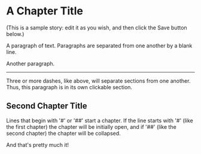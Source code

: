 # A Chapter Title

(This is a sample story: edit it as you wish,
 and then click the Save button below.)

A paragraph of text. Paragraphs are separated
from one another by a blank line.

Another paragraph.

---

Three or more dashes, like above, will separate
sections from one another. Thus, this paragraph
is in its own clickable section.

## Second Chapter Title

Lines that begin with '#' or '##' start a chapter.
If the line starts with '#' (like the first chapter)
the chapter will be initially open, and if '##'
(like the second chapter) the chapter will be collapsed.

And that's pretty much it!
